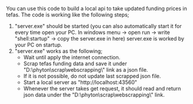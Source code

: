 You can use this code to build a local api to take updated funding prices in tefas.
The code is working like the following steps;
1) "server.exe" should be started (you can also automatically start it for every time open your PC. In windows menu -> open run -> write "shell:startup" -> copy the server.exe in here)
   server.exe is worked by your PC on startup.
2) "server.exe" works as the following;
   -  Wait until apply the internet connection.
   -  Scrap tefas funding data and save it under "D:\\phyton\\scrap\\webscrapping\\" link as a json file.
     -  If it is not possible, do not update last scrapped json file.
   - Start a local server as "http://localhost:43560"
   - Whenever the server takes get request, it should read and return json data under the "D:\\phyton\\scrap\\webscrapping\\" link.
